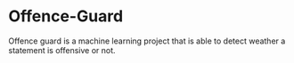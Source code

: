 # Offence-Guard
Offence guard is a machine learning project that is able to detect weather a statement is offensive or not.
